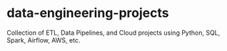 # data-engineering-projects
Collection of ETL, Data Pipelines, and Cloud projects using Python, SQL, Spark, Airflow, AWS, etc.
